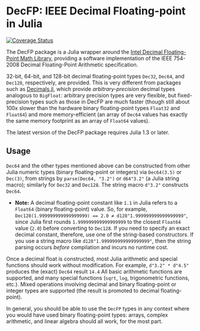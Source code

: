 # DecFP: IEEE Decimal Floating-point in Julia
[![Coverage Status](https://coveralls.io/repos/github/JuliaMath/DecFP.jl/badge.svg?branch=master)](https://coveralls.io/github/JuliaMath/DecFP.jl?branch=master)

The DecFP package is a Julia wrapper around the [Intel Decimal
Floating-Point Math
Library](https://software.intel.com/en-us/articles/intel-decimal-floating-point-math-library),
providing a software implementation of the IEEE 754-2008 Decimal
Floating-Point Arithmetic specification.

32-bit, 64-bit, and 128-bit decimal floating-point types `Dec32`,
`Dec64`, and `Dec128`, respectively, are provided.  This is very
different from packages such as
[Decimals.jl](https://github.com/tinybike/Decimals.jl), which provide
*arbitrary-precision* decimal types analogous to `BigFloat`: arbitrary
precision types are very flexible, but fixed-precision types such
as those in DecFP are much faster (though still about 100x slower than
the hardware binary floating-point types `Float32` and `Float64`) and
more memory-efficient (an array of `Dec64` values has exactly the
same memory footprint as an array of `Float64` values).

The latest version of the DecFP package requires Julia 1.3 or later.

## Usage

`Dec64` and the other types mentioned above can be constructed from
other Julia numeric types (binary floating-point or integers) via
`Dec64(3.5)` or `Dec(3)`, from strings by `parse(Dec64, "3.2")` or
`d64"3.2"` (a Julia string macro); similarly for `Dec32` and `Dec128`.
The string macro `d"3.2"` constructs `Dec64`.

* **Note:** A decimal floating-point constant like `1.1` in Julia refers to a `Float64` (binary floating-point) value.  So, for example, `Dec128(1.999999999999999999) == 2.0 ≠ d128"1.999999999999999999"`, since Julia first rounds `1.999999999999999999` to the closest `Float64` value (`2.0`) before converting to `Dec128`.  If you need to specify an exact decimal constant, therefore, use one of the string-based constructors.  If you use a string macro like `d128"1.999999999999999999"`, then the string parsing occurs *before* compilation and incurs no runtime cost.

Once a decimal float is constructed, most Julia arithmetic and
special functions should work without modification.  For example,
`d"3.2" * d"4.5"` produces the (exact) `Dec64` result `14.4`
All basic arithmetic functions are supported, and many special functions
(`sqrt`, `log`, trigonometric functions, etc.).   Mixed operations
involving decimal and binary floating-point or integer types are supported
(the result is promoted to decimal floating-point).

In general, you should be able to use the `DecFP` types in any context
where you would have used binary floating-point types: arrays, complex
arithmetic, and linear algebra should all work, for the most part.
